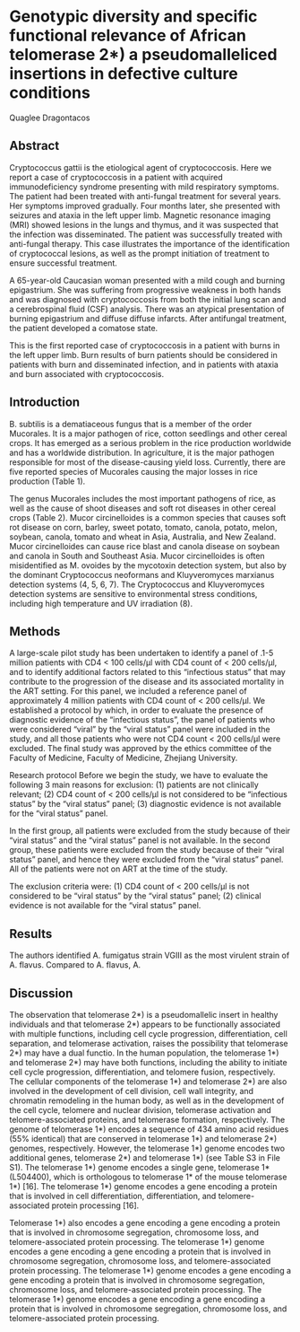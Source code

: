 # Genotypic diversity and specific functional relevance of African telomerase 2*) a pseudomalleliced insertions in defective culture conditions
Quaglee Dragontacos


## Abstract
Cryptococcus gattii is the etiological agent of cryptococcosis. Here we report a case of cryptococcosis in a patient with acquired immunodeficiency syndrome presenting with mild respiratory symptoms. The patient had been treated with anti-fungal treatment for several years. Her symptoms improved gradually. Four months later, she presented with seizures and ataxia in the left upper limb. Magnetic resonance imaging (MRI) showed lesions in the lungs and thymus, and it was suspected that the infection was disseminated. The patient was successfully treated with anti-fungal therapy. This case illustrates the importance of the identification of cryptococcal lesions, as well as the prompt initiation of treatment to ensure successful treatment.

A 65-year-old Caucasian woman presented with a mild cough and burning epigastrium. She was suffering from progressive weakness in both hands and was diagnosed with cryptococcosis from both the initial lung scan and a cerebrospinal fluid (CSF) analysis. There was an atypical presentation of burning epigastrium and diffuse diffuse infarcts. After antifungal treatment, the patient developed a comatose state.

This is the first reported case of cryptococcosis in a patient with burns in the left upper limb. Burn results of burn patients should be considered in patients with burn and disseminated infection, and in patients with ataxia and burn associated with cryptococcosis.


## Introduction
B. subtilis is a dematiaceous fungus that is a member of the order Mucorales. It is a major pathogen of rice, cotton seedlings and other cereal crops. It has emerged as a serious problem in the rice production worldwide and has a worldwide distribution. In agriculture, it is the major pathogen responsible for most of the disease-causing yield loss. Currently, there are five reported species of Mucorales causing the major losses in rice production (Table 1).

The genus Mucorales includes the most important pathogens of rice, as well as the cause of shoot diseases and soft rot diseases in other cereal crops (Table 2). Mucor circinelloides is a common species that causes soft rot disease on corn, barley, sweet potato, tomato, canola, potato, melon, soybean, canola, tomato and wheat in Asia, Australia, and New Zealand. Mucor circinelloides can cause rice blast and canola disease on soybean and canola in South and Southeast Asia. Mucor circinelloides is often misidentified as M. ovoides by the mycotoxin detection system, but also by the dominant Cryptococcus neoformans and Kluyveromyces marxianus detection systems (4, 5, 6, 7). The Cryptococcus and Kluyveromyces detection systems are sensitive to environmental stress conditions, including high temperature and UV irradiation (8).


## Methods

A large-scale pilot study has been undertaken to identify a panel of .1-5 million patients with CD4 < 100 cells/µl with CD4 count of < 200 cells/µl, and to identify additional factors related to this “infectious status” that may contribute to the progression of the disease and its associated mortality in the ART setting. For this panel, we included a reference panel of approximately 4 million patients with CD4 count of < 200 cells/µl. We established a protocol by which, in order to evaluate the presence of diagnostic evidence of the “infectious status”, the panel of patients who were considered “viral” by the “viral status” panel were included in the study, and all those patients who were not CD4 count < 200 cells/µl were excluded. The final study was approved by the ethics committee of the Faculty of Medicine, Faculty of Medicine, Zhejiang University.

Research protocol
Before we begin the study, we have to evaluate the following 3 main reasons for exclusion: (1) patients are not clinically relevant; (2) CD4 count of < 200 cells/µl is not considered to be “infectious status” by the “viral status” panel; (3) diagnostic evidence is not available for the “viral status” panel.

In the first group, all patients were excluded from the study because of their “viral status” and the “viral status” panel is not available. In the second group, these patients were excluded from the study because of their “viral status” panel, and hence they were excluded from the “viral status” panel. All of the patients were not on ART at the time of the study.

The exclusion criteria were: (1) CD4 count of < 200 cells/µl is not considered to be “viral status” by the “viral status” panel; (2) clinical evidence is not available for the “viral status” panel.


## Results
The authors identified A. fumigatus strain VGIII as the most virulent strain of A. flavus. Compared to A. flavus, A.


## Discussion

The observation that telomerase 2*) is a pseudomallelic insert in healthy individuals and that telomerase 2*) appears to be functionally associated with multiple functions, including cell cycle progression, differentiation, cell separation, and telomerase activation, raises the possibility that telomerase 2*) may have a dual functio. In the human population, the telomerase 1*) and telomerase 2*) may have both functions, including the ability to initiate cell cycle progression, differentiation, and telomere fusion, respectively. The cellular components of the telomerase 1*) and telomerase 2*) are also involved in the development of cell division, cell wall integrity, and chromatin remodeling in the human body, as well as in the development of the cell cycle, telomere and nuclear division, telomerase activation and telomere-associated proteins, and telomerase formation, respectively. The genome of telomerase 1*) encodes a sequence of 434 amino acid residues (55% identical) that are conserved in telomerase 1*) and telomerase 2*) genomes, respectively. However, the telomerase 1*) genome encodes two additional genes, telomerase 2*) and telomerase 1*) (see Table S3 in File S1). The telomerase 1*) genome encodes a single gene, telomerase 1* (L504400), which is orthologous to telomerase 1* of the mouse telomerase 1*) [16]. The telomerase 1*) genome encodes a gene encoding a protein that is involved in cell differentiation, differentiation, and telomere-associated protein processing [16].

Telomerase 1*) also encodes a gene encoding a gene encoding a protein that is involved in chromosome segregation, chromosome loss, and telomere-associated protein processing. The telomerase 1*) genome encodes a gene encoding a gene encoding a protein that is involved in chromosome segregation, chromosome loss, and telomere-associated protein processing. The telomerase 1*) genome encodes a gene encoding a gene encoding a protein that is involved in chromosome segregation, chromosome loss, and telomere-associated protein processing. The telomerase 1*) genome encodes a gene encoding a gene encoding a protein that is involved in chromosome segregation, chromosome loss, and telomere-associated protein processing.
